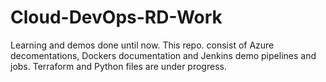 # Cloud-DevOps-RD-Work
Learning and demos done until now.
This repo. consist of Azure decomentations, Dockers documentation and Jenkins demo pipelines and jobs.
Terraform and Python files are under progress.
